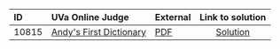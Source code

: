 | ID | UVa Online Judge | External | Link to solution |
|:---|:---|:---|:---:|
| 10815 | [Andy's First Dictionary](https://onlinejudge.org/index.php?option=com_onlinejudge&Itemid=8&category=24&page=show_problem&problem=1756) | [PDF](https://onlinejudge.org/external/108/10815.pdf) | [Solution](https%3A//github.com/versenyi98/programming-contests/tree/master/UVa%20Online%20Judge/10815%2520-%2520Andy%2527s%2520First%2520Dictionary)|
